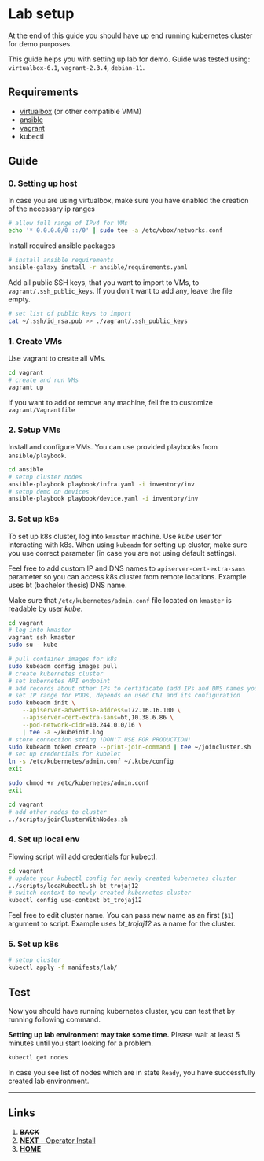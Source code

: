 # Lab setup
At the end of this guide you should have up end running kubernetes cluster for demo purposes.

This guide helps you with setting up lab for demo.
Guide was tested using: `virtualbox-6.1`, `vagrant-2.3.4`, `debian-11`.

## Requirements
- [virtualbox](https://www.virtualbox.org/) (or other compatible VMM)
- [ansible](https://www.ansible.com/)
- [vagrant](https://www.vagrantup.com/)
- kubectl

## Guide

### 0. Setting up host
In case you are using virtualbox, make sure you have enabled the creation of the necessary ip ranges

```bash
# allow full range of IPv4 for VMs
echo '* 0.0.0.0/0 ::/0' | sudo tee -a /etc/vbox/networks.conf
```
Install required ansible packages
```bash
# install ansible requirements
ansible-galaxy install -r ansible/requirements.yaml
```
Add all public SSH keys, that you want to import to VMs,  to `vagrant/.ssh_public_keys`. If you don't want to add any, leave the file empty.
```bash
# set list of public keys to import
cat ~/.ssh/id_rsa.pub >> ./vagrant/.ssh_public_keys
```

### 1. Create VMs
Use vagrant to create all VMs.
```bash
cd vagrant
# create and run VMs
vagrant up
```
If you want to add or remove any machine, fell fre to customize `vagrant/Vagrantfile`

### 2. Setup VMs
Install and configure VMs. You can use provided playbooks from `ansible/playbook`.
```bash
cd ansible
# setup cluster nodes
ansible-playbook playbook/infra.yaml -i inventory/inv
# setup demo on devices
ansible-playbook playbook/device.yaml -i inventory/inv
```

### 3. Set up k8s
To set up k8s cluster, log into `kmaster` machine. Use *kube* user for interacting with k8s. When using `kubeadm` for setting up cluster, make sure you use correct parameter (in case you are not using default settings).

Feel free to add custom IP and DNS names to `apiserver-cert-extra-sans` parameter so you can access k8s cluster from remote locations. Example uses bt (bachelor thesis) DNS name.

Make sure that `/etc/kubernetes/admin.conf` file located on `kmaster` is readable by user *kube*.
```bash
cd vagrant
# log into kmaster
vagrant ssh kmaster
sudo su - kube

# pull container images for k8s
sudo kubeadm config images pull
# create kubernetes cluster
# set kubernetes API endpoint
# add records about other IPs to certificate (add IPs and DNS names you will be using for connecting to cluster)
# set IP range for PODs, depends on used CNI and its configuration
sudo kubeadm init \
    --apiserver-advertise-address=172.16.16.100 \
    --apiserver-cert-extra-sans=bt,10.38.6.86 \
    --pod-network-cidr=10.244.0.0/16 \
    | tee -a ~/kubeinit.log
# store connection string !DON'T USE FOR PRODUCTION!
sudo kubeadm token create --print-join-command | tee ~/joincluster.sh
# set up credentials for kubelet
ln -s /etc/kubernetes/admin.conf ~/.kube/config
exit

sudo chmod +r /etc/kubernetes/admin.conf
exit
```

```bash
cd vagrant
# add other nodes to cluster
../scripts/joinClusterWithNodes.sh
```

### 4. Set up local env
Flowing script will add credentials for kubectl.
```bash
cd vagrant
# update your kubectl config for newly created kubernetes cluster
../scripts/locaKubectl.sh bt_trojaj12
# switch context to newly created kubernetes cluster
kubectl config use-context bt_trojaj12
```
Feel free to edit cluster name. You can pass new name as an first (`$1`) argument to script. Example uses *bt_trojaj12* as a name for the cluster.

### 5. Set up k8s
```bash
# setup cluster
kubectl apply -f manifests/lab/
```

## Test
Now you should have running kubernetes cluster, you can test that by running following command.

**Setting up lab environment may take some time.** Please wait at least 5 minutes until you start looking for a problem.
```bash
kubectl get nodes
```
In case you see list of nodes which are in state `Ready`, you have successfully created lab environment.

---
## Links
1. ~~**BACK**~~
1. [**NEXT** - Operator Install](operator-install.md)
1. [**HOME**](README.md)